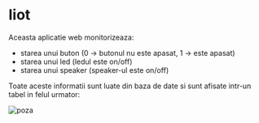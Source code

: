 # Iiot
Aceasta aplicatie web monitorizeaza:
  - starea unui buton (0 -> butonul nu este apasat, 1 -> este apasat)
  - starea unui led (ledul este on/off)
  - starea unui speaker (speaker-ul este on/off)

Toate aceste informatii sunt luate din baza de date si sunt afisate intr-un tabel in felul urmator:

![poza](https://user-images.githubusercontent.com/79244891/230304374-1f9b7eaa-c7a1-4840-b422-f637fd36bfe4.png)
